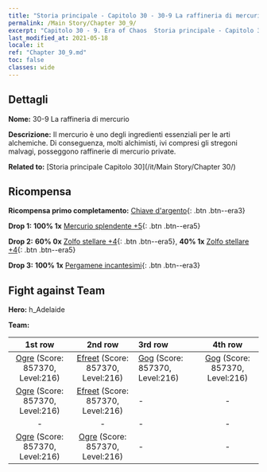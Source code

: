 ```yaml
---
title: "Storia principale - Capitolo 30 - 30-9 La raffineria di mercurio"
permalink: /Main Story/Chapter 30_9/
excerpt: "Capitolo 30 - 9. Era of Chaos  Storia principale - Capitolo 30_9. 30-9 La raffineria di mercurio"
last_modified_at: 2021-05-18
locale: it
ref: "Chapter 30_9.md"
toc: false
classes: wide
---
```


## Dettagli

 **Nome:** 30-9 La raffineria di mercurio

 **Descrizione:** Il mercurio è uno degli ingredienti essenziali per le arti alchemiche. Di conseguenza, molti alchimisti, ivi compresi gli stregoni malvagi, posseggono raffinerie di mercurio private.

 **Related to:** [Storia principale Capitolo 30](/it/Main Story/Chapter 30/)

## Ricompensa

 **Ricompensa primo completamento:** [Chiave d'argento](/ItemsIT/con_693/){: .btn .btn--era3}

 **Drop 1:** **100% 1x** [Mercurio splendente +5](/ItemsIT/mat_98/){: .btn .btn--era5}

 **Drop 2:** **60% 0x** [Zolfo stellare +4](/ItemsIT/mat_92/){: .btn .btn--era5}, **40% 1x** [Zolfo stellare +4](/ItemsIT/mat_92/){: .btn .btn--era5}

 **Drop 3:** **100% 1x** [Pergamene incantesimi](/ItemsIT/con_694/){: .btn .btn--era3}


## Fight against Team
 **Hero:** h_Adelaide

 **Team:**


  | 1st row | 2nd row | 3rd row | 4th row |
  |:----:|:----:|:----|:----:|
  | [Ogre](/it/units/Ogre/) (Score: 857370, Level:216)  | [Efreet](/it/units/Efreeti/) (Score: 857370, Level:216)  | [Gog](/it/units/Gog/) (Score: 857370, Level:216)  | [Gog](/it/units/Gog/) (Score: 857370, Level:216)  |
  | [Ogre](/it/units/Ogre/) (Score: 857370, Level:216)  | [Efreet](/it/units/Efreeti/) (Score: 857370, Level:216)  | - | - |
  | - | - | - | - |
  | [Ogre](/it/units/Ogre/) (Score: 857370, Level:216)  | [Ogre](/it/units/Ogre/) (Score: 857370, Level:216)  | - | - |


